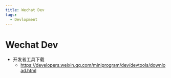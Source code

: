 ```yaml
---
title: Wechat Dev
tags:
  - Devlopment
---
```


# Wechat Dev

- 开发者工具下载
  - https://developers.weixin.qq.com/miniprogram/dev/devtools/download.html
